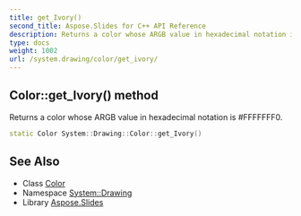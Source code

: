 ```yaml
---
title: get_Ivory()
second_title: Aspose.Slides for C++ API Reference
description: Returns a color whose ARGB value in hexadecimal notation is #FFFFFFF0.
type: docs
weight: 1002
url: /system.drawing/color/get_ivory/
---
```

## Color::get_Ivory() method


Returns a color whose ARGB value in hexadecimal notation is #FFFFFFF0.

```cpp
static Color System::Drawing::Color::get_Ivory()
```

## See Also

* Class [Color](../)
* Namespace [System::Drawing](../../)
* Library [Aspose.Slides](../../../)